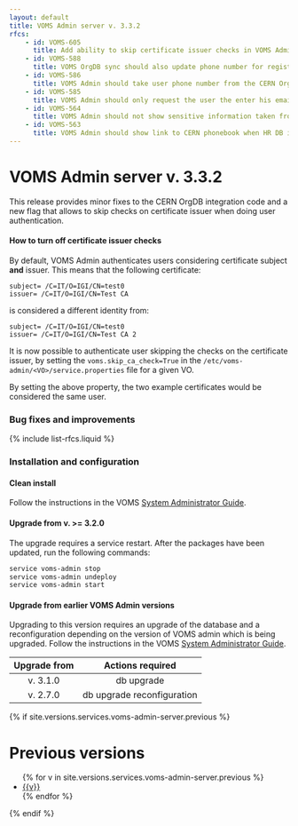 ```yaml
---
layout: default
title: VOMS Admin server v. 3.3.2
rfcs:
    - id: VOMS-605
      title: Add ability to skip certificate issuer checks in VOMS Admin authentication
    - id: VOMS-588
      title: VOMS OrgDB sync should also update phone number for registered users
    - id: VOMS-586
      title: VOMS Admin should take user phone number from the CERN OrgDB when is defined
    - id: VOMS-585
      title: VOMS Admin should only request the user the enter his email address to search CERN OrgDB information
    - id: VOMS-564
      title: VOMS Admin should not show sensitive information taken from the HR db at registration time
    - id: VOMS-563
      title: VOMS Admin should show link to CERN phonebook when HR DB integration is enabled
---
```


# VOMS Admin server v. 3.3.2

This release provides minor fixes to the CERN OrgDB integration code and a new
flag that allows to skip checks on certificate issuer when doing user
authentication.

#### How to turn off certificate issuer checks

By default, VOMS Admin authenticates users considering certificate subject
**and** issuer. This means that the following certificate:

```
subject= /C=IT/O=IGI/CN=test0
issuer= /C=IT/O=IGI/CN=Test CA
```

is considered a different identity from:

```
subject= /C=IT/O=IGI/CN=test0
issuer= /C=IT/O=IGI/CN=Test CA 2
```

It is now possible to authenticate user skipping the checks on the certificate
issuer, by setting the `voms.skip_ca_check=True` in the
`/etc/voms-admin/<VO>/service.properties` file for a given VO.

By setting the above property, the two example certificates would be considered
the same user.

### Bug fixes and improvements

{% include list-rfcs.liquid %}

### Installation and configuration

#### Clean install

Follow the instructions in the VOMS [System Administrator Guide][sysadmin-guide].

#### Upgrade from v. >= 3.2.0

The upgrade requires a service restart.
After the packages have been updated, run the following commands:

```bash
service voms-admin stop
service voms-admin undeploy
service voms-admin start
```

#### Upgrade from earlier VOMS Admin versions

Upgrading to this version requires an upgrade of the database and a
reconfiguration depending on the version of VOMS admin which is being upgraded.
Follow the instructions in the VOMS [System Administrator Guide][sysadmin-guide].

| Upgrade from   | Actions required                                                                                            |
| :------------: | :----------------:                                                                                          |
| v. 3.1.0       | <span class="label label-important">db upgrade</span>                                                       |
| v. 2.7.0       | <span class="label label-important">db upgrade</span> <span class="label label-info">reconfiguration</span> |


{% if site.versions.services.voms-admin-server.previous %}
# Previous versions

<ul>
{% for v in site.versions.services.voms-admin-server.previous %}
  <li><a href="{{site.baseurl}}/release-notes/voms-admin-server/{{v}}" >{{v}}</a></li>
{% endfor %}
</ul>
{% endif %}


[voms-website]: http://italiangrid.github.io/voms
[sysadmin-guide]:{{site.baseurl}}/documentation/sysadmin-guide/3.0.3
[voms-admin-guide]: {{site.baseurl}}/documentation/voms-admin-guide/3.3.0
